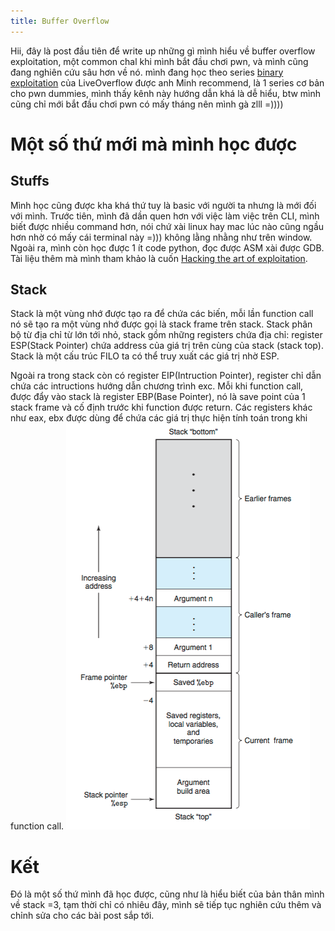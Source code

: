 ```yaml
---
title: Buffer Overflow
---
```



Hii, đây là post đầu tiên để write up những gì mình hiểu về buffer overflow exploitation, một common chal khi mình bắt đầu chơi pwn, và mình cũng đang nghiên cứu sâu hơn về nó. mình đang học theo series [binary exploitation](https://www.youtube.com/watch?v=iyAyN3GFM7A&list=PLhixgUqwRTjxglIswKp9mpkfPNfHkzyeN) của LiveOverflow được anh Minh recommend, là 1 series cơ bản cho pwn dummies, mình thấy kênh này hướng dẫn khá là dễ hiểu, btw mình cũng chỉ mới bắt đầu chơi pwn có mấy tháng nên mình gà zlll =))))

  
# Một số thứ mới mà mình học được
## Stuffs
  
Mình học cũng được kha khá thứ tuy là basic với người ta nhưng là mới đối với mình. Trước tiên, mình đã dần quen hơn với việc làm       việc trên CLI, mình biết được nhiều command hơn, nói chứ xài linux hay mac lúc nào cũng ngầu hơn nhờ có mấy cái terminal này =)))         không lằng nhằng như trên window. Ngoài ra, mình còn học được 1 ít code python, đọc được ASM xài được GDB. Tài liệu thêm mà mình           tham khảo là cuốn [Hacking the art of exploitation](https://github.com/leedinh/CyberSec/blob/master/Hacking-%20The%20Art%20of%20Exploitation%20(2nd%20ed.%202008)%20-%20Erickson.pdf).

## Stack

Stack là một vùng nhớ được tạo ra để chứa các biến, mỗi lần function call nó sẽ tạo ra một vùng nhớ được gọi là stack frame trên stack.
Stack phân bộ từ địa chỉ từ lớn tới nhỏ, stack gồm những registers chứa địa chỉ: register ESP(Stack Pointer) chứa address của giá trị trên cùng của stack (stack top). Stack là một cấu trúc FILO ta có thể truy xuất các giá trị nhờ ESP.

Ngoài ra trong stack còn có register EIP(Intruction Pointer), register chỉ dẫn chứa các intructions hướng dẫn chương trình exc. Mỗi khi function call, được đẩy vào stack là register EBP(Base Pointer), nó là save point của 1 stack frame và cố định trước khi function được return. Các registers khác như eax, ebx được dùng để chứa các giá trị thực hiện tính toán trong khi function call.
                        ![stack](img/stack.png)


# Kết
Đó là một số thứ mình đã học được, cũng như là hiểu biết của bản thân mình về stack =3, tạm thời chỉ có nhiêu đây, mình sẽ tiếp tục nghiên cứu thêm và chỉnh sửa cho các bài post sắp tới.



